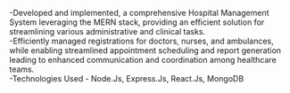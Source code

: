 -Developed and implemented, a comprehensive Hospital Management System leveraging the MERN stack, providing an
efficient solution for streamlining various administrative and clinical tasks. <br>
-Efficiently managed registrations for doctors, nurses, and ambulances, while enabling streamlined appointment scheduling
and report generation leading to enhanced communication and coordination among healthcare teams. <br>
-Technologies Used - Node.Js, Express.Js, React.Js, MongoDB
